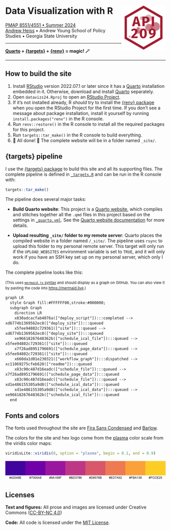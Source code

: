 

<!-- README.md is generated from README.qmd. Please edit that file -->

# Data Visualization with R <a href='https://datavizs24.classes.andrewheiss.com/'><img src='files/favicon-512.png' align="right" height="139" /></a>

[PMAP 8551/4551 • Summer
2024](https://datavizs24.classes.andrewheiss.com/)  
[Andrew Heiss](https://www.andrewheiss.com/) • Andrew Young School of
Policy Studies • Georgia State University

------------------------------------------------------------------------

**[Quarto](https://quarto.org/) +
[{targets}](https://docs.ropensci.org/targets/) +
[{renv}](https://rstudio.github.io/renv/) = magic! 🪄**

------------------------------------------------------------------------

## How to build the site

1.  Install
    [RStudio](https://www.rstudio.com/products/rstudio/download/#download)
    version 2022.07.1 or later since it has a
    [Quarto](https://quarto.org/) installation embedded in it.
    Otherwise, download and install [Quarto](https://quarto.org/)
    separately.
2.  Open `datavizs24.Rproj` to open an [RStudio
    Project](https://r4ds.had.co.nz/workflow-projects.html).
3.  If it’s not installed already, R *should* try to install the [{renv}
    package](https://rstudio.github.io/renv/) when you open the RStudio
    Project for the first time. If you don’t see a message about package
    installation, install it yourself by running
    `install.packages("renv")` in the R console.
4.  Run `renv::restore()` in the R console to install all the required
    packages for this project.
5.  Run `targets::tar_make()` in the R console to build everything.
6.  🎉 All done! 🎉 The complete website will be in a folder named
    `_site/`.

## {targets} pipeline

I use the [{targets} package](https://docs.ropensci.org/targets/) to
build this site and all its supporting files. The complete pipeline is
defined in [`_targets.R`](_targets.R) and can be run in the R console
with:

``` r
targets::tar_make()
```

The pipeline does several major tasks:

- **Build Quarto website**: This project is a [Quarto
  website](https://quarto.org/docs/websites/), which compiles and
  stitches together all the `.qmd` files in this project based on the
  settings in [`_quarto.yml`](_quarto.yml). See the [Quarto website
  documentation](https://quarto.org/docs/websites/) for more details.

- **Upload resulting `_site/` folder to my remote server**: Quarto
  places the compiled website in a folder named `/_site/`. The pipeline
  uses `rsync` to upload this folder to my personal remote server. This
  target will only run if the `UPLOAD_WEBSITES` environment variable is
  set to `TRUE`, and it will only work if you have an SSH key set up on
  my personal server, which only I do.

The complete pipeline looks like this:

<small>(This uses [`mermaid.js`
syntax](https://mermaid-js.github.io/mermaid/) and should display as a
graph on GitHub. You can also view it by pasting the code into
<https://mermaid.live>.)</small>

``` mermaid
graph LR
  style Graph fill:#FFFFFF00,stroke:#000000;
  subgraph Graph
    direction LR
    x830adcacfab4076a(["deploy_script"]):::completed --> xd6774b1369562ec8(["deploy_site"]):::queued
    x5fee94802c729361(["site"]):::queued --> xd6774b1369562ec8(["deploy_site"]):::queued
    xe96618267648362b(["schedule_ical_file"]):::queued --> x5fee94802c729361(["site"]):::queued
    x7f26ad8951796691(["schedule_page_data"]):::queued --> x5fee94802c729361(["site"]):::queued
    x660da1d01e230321(["workflow_graph"]):::dispatched --> xc11069275cfeb620(["readme"]):::queued
    x83c90c487d16eadc(["schedule_file"]):::queued --> x7f26ad8951796691(["schedule_page_data"]):::queued
    x83c90c487d16eadc(["schedule_file"]):::queued --> xd1e486155305a9d8(["schedule_ical_data"]):::queued
    xd1e486155305a9d8(["schedule_ical_data"]):::queued --> xe96618267648362b(["schedule_ical_file"]):::queued
  end
```

## Fonts and colors

The fonts used throughout the site are [Fira Sans
Condensed](https://fonts.google.com/specimen/Fira+Sans+Condensed) and
[Barlow](https://fonts.google.com/specimen/Barlow).

The colors for the site and hex logo come from the
[plasma](https://cran.r-project.org/web/packages/viridis/vignettes/intro-to-viridis.html#the-color-scales)
color scale from the viridis color maps:

``` r
viridisLite::viridis(8, option = "plasma", begin = 0.1, end = 0.9)
```

<img src="README_files/figure-commonmark/show-plasma-1.png"
width="768" />

## Licenses

**Text and figures:** All prose and images are licensed under Creative
Commons ([CC-BY-NC
4.0](https://creativecommons.org/licenses/by-nc/4.0/))

**Code:** All code is licensed under the [MIT License](LICENSE.md).
